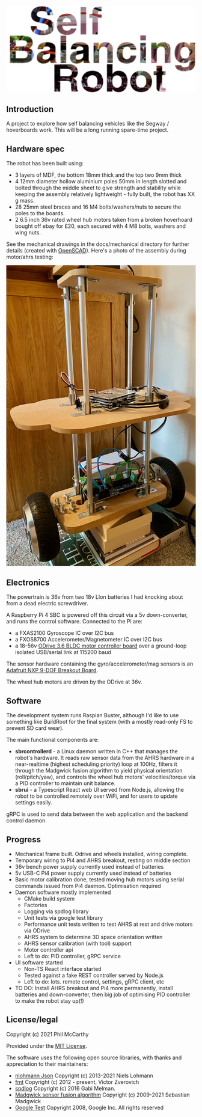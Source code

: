 ![logo](https://raw.githubusercontent.com/philmccarthy24/selfbalancingrobot/master/media/logo.png)

## Introduction

A project to explore how self balancing vehicles like the Segway / hoverboards work. This will be a long running spare-time project.

## Hardware spec

The robot has been built using:

- 3 layers of MDF, the bottom 18mm thick and the top two 9mm thick
- 4 12mm diameter hollow aluminium poles 50mm in length slotted and bolted through the middle sheet to give strength and stability while keeping the assembly relatively lightweight - fully built, the robot has XX g mass.
- 28 25mm steel braces and 16 M4 bolts/washers/nuts to secure the poles to the boards.
- 2 6.5 inch 36v rated wheel hub motors taken from a broken hoverhoard bought off ebay for £20, each secured with 4 M8 bolts, washers and wing nuts.

See the mechanical drawings in the docs/mechanical directory for further details (created with [OpenSCAD](https://openscad.org/)). Here's a photo of the assembly during motor/ahrs testing:

![motor tests](https://raw.githubusercontent.com/philmccarthy24/selfbalancingrobot/master/media/motor_tests.jpeg)

## Electronics

The powertrain is 36v from two 18v LIon batteries I had knocking about from a dead electric screwdriver.

A Raspberry Pi 4 SBC is powered off this circuit via a 5v down-converter, and runs the control software. Connected to the Pi are:

- a FXAS2100 Gyroscope IC over I2C bus
- a FXOS8700 Accelerometer/Magnetometer IC over I2C bus
- a 18-56v [ODrive 3.6 BLDC motor controller board](https://odriverobotics.com) over a ground-loop isolated USB/serial link at 115200 baud

The sensor hardware containing the gyro/accelerometer/mag sensors is an [Adafruit NXP 9-DOF Breakout Board](https://www.adafruit.com/product/3463).

The wheel hub motors are driven by the ODrive at 36v.

## Software

The development system runs Raspian Buster, although I'd like to use something like BuildRoot for the final system (with a mostly read-only FS to prevent SD card wear).

The main functional components are:

- **sbrcontrollerd** - a Linux daemon written in C++ that manages the robot's hardware. It reads raw sensor data from the AHRS hardware in a near-realtime (highest scheduling priority) loop at 100Hz, filters it through the Madgwick fusion algorithm to yield physical orientation (roll/pitch/yaw), and controls the wheel hub motors' velocities/torque via a PID controller to maintain unit balance.
- **sbrui** - a Typescript React web UI served from Node.js, allowing the robot to be controlled remotely over WiFi, and for users to update settings easily.

gRPC is used to send data between the web application and the backend control daemon.

## Progress

- Mechanical frame built. Odrive and wheels installed, wiring complete.
- Temporary wiring to Pi4 and AHRS breakout, resting on middle section
- 36v bench power supply currently used instead of batteries
- 5v USB-C Pi4 power supply currently used instead of batteries
- Basic motor calibration done, tested moving hub motors using serial commands issued from Pi4 daemon. Optimisation required
- Daemon software mostly implemented
  - CMake build system
  - Factories
  - Logging via spdlog library
  - Unit tests via google test library
  - Performance unit tests written to test AHRS at rest and drive motors via ODrive
  - AHRS system to determine 3D space orientation written
  - AHRS sensor calibration (with tool) support
  - Motor controller api
  - Left to do: PID controller, gRPC service
- UI software started
  - Non-TS React interface started
  - Tested against a fake REST controller served by Node.js
  - Left to do: lots. remote control, settings, gRPC client, etc
- TO DO: Install AHRS breakout and Pi4 more permanently, install batteries and down-converter, then big job of optimising PID controller to make the robot stay up(!)

## License/legal

Copyright (c) 2021 Phil McCarthy

Provided under the [MIT License](https://github.com/philmccarthy24/selfbalancingrobot/blob/8f1a7e7f0787cc03bbfced4b563601a9d68a3980/LICENSE).

The software uses the following open source libraries, with thanks and appreciation to their maintainers:

- [nlohmann Json](https://github.com/nlohmann/json) Copyright (c) 2013-2021 Niels Lohmann
- [fmt](https://github.com/fmtlib/fmt) Copyright (c) 2012 - present, Victor Zverovich
- [spdlog](https://github.com/gabime/spdlog) Copyright (c) 2016 Gabi Melman.
- [Madgwick sensor fusion algorithm](https://x-io.co.uk/open-source-imu-and-ahrs-algorithms/) Copyright (c) 2009-2021 Sebastian Madgwick
- [Google Test](https://github.com/google/googletest) Copyright 2008, Google Inc. All rights reserved

